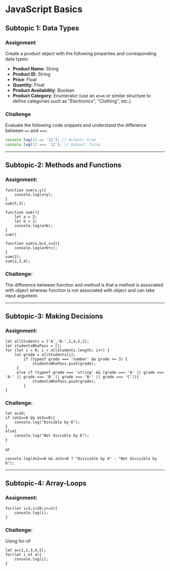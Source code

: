 # JavaScript Basics  
## Subtopic 1: Data Types  

### Assignment  

Create a product object with the following properties and corresponding data types:  
- **Product Name**: String  
- **Product ID**: String  
- **Price**: Float  
- **Quantity**: Float  
- **Product Availability**: Boolean  
- **Product Category**: Enumerator (use an `enum` or similar structure to define categories such as "Electronics", "Clothing", etc.).  


### Challenge  

Evaluate the following code snippets and understand the difference between `==` and `===`:  

```javascript
console.log(12 == '12'); // Output: true
console.log(12 === '12'); // Output: false
```
---

## Subtopic-2: Methods and Functions

### Assignment:
```
function sum(x,y){
	console.log(x+y);
}
sum(5,3);
```

```
function sum(){
	let a = 2;
	let b = 3;
	console.log(a+b);
}
sum()
```
```
function sum(a,b=1,c=3){
	console.log(a+b+c);
}
sum(2);
sum(2,3,4);
```
### Challenge:
The difference between function and method is that a method is associated with object whereas function is not associated with object and can take input argument. 

---

## Subtopic-3: Making Decisions
### Assignment:
```
let allStudents = ['A','B-',1,4,5,2];
let studentsWhoPass = [];
for (let i = 0; i < allStudents.length; i++) {
	let grade = allStudents[i];
    	if (typeof grade === 'number' && grade >= 3) {
      		studentsWhoPass.push(grade);
   	 }
	 else if (typeof grade === 'string' && (grade === 'A' || grade === 'A-' || grade === 'B' || grade === 'B-' || grade === 'C')){
      		studentsWhoPass.push(grade);
    	}
}
```

### Challenge:
```
let a=10;
if (a%2==0 && a%3==0){
	console.log("Divisble by 6");
}
else{
	console.log("Not divisble by 6");
}
```
or
```
console.log(a%2==0 && a%3==0 ? "Divisible by 6" : "Not divisible by 6");
```

---

## Subtopic-4: Array-Loops
### Assignment:
```
for(let i=3;i<20;i+=3){
	console.log(i);
}
```

### Challenge:
Using for-of
```
let a=[1,2,3,4,5];
for(let i of a){
	console.log(i);
}
```
